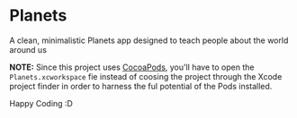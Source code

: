 # Planets
A clean, minimalistic Planets app designed to teach people about the world around us

**NOTE:** Since this project uses [CocoaPods](cocoapods.org), you'll have to open the `Planets.xcworkspace` fie instead of coosing the project through the Xcode project finder in order to harness the ful potential of the Pods installed.

Happy Coding :D
